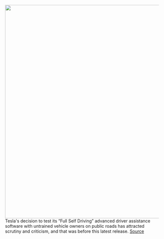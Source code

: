 <img src='https://cdn.vox-cdn.com/thumbor/WgE2yl5ANjw4y-Tqtij_t4UU_B0=/0x0:2040x1360/1200x800/filters:focal(857x517:1183x843)/cdn.vox-cdn.com/uploads/chorus_image/image/70039536/acastro_180430_1777_tesla_0002.0.jpg' width='700px' /><br/>
Tesla's decision to test its “Full Self Driving” advanced driver assistance software with untrained vehicle owners on public roads has attracted scrutiny and criticism, and that was before this latest release.
<a href='https://www.theverge.com/2021/10/24/22743628/elon-musk-tesla-fsd-beta-10-3-rollback-issues-phantom-fcw'> Source <a/>
